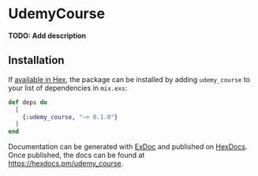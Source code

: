 # UdemyCourse

**TODO: Add description**

## Installation

If [available in Hex](https://hex.pm/docs/publish), the package can be installed
by adding `udemy_course` to your list of dependencies in `mix.exs`:

```elixir
def deps do
  [
    {:udemy_course, "~> 0.1.0"}
  ]
end
```

Documentation can be generated with [ExDoc](https://github.com/elixir-lang/ex_doc)
and published on [HexDocs](https://hexdocs.pm). Once published, the docs can
be found at <https://hexdocs.pm/udemy_course>.

